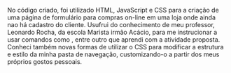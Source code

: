  No código criado, foi utilizado HTML, JavaScript e CSS para a criação de uma página de formulário para compras on-line em uma loja onde ainda nao há cadastro do cliente.
 Usufrui do conhecimento de meu professor, Leonardo Rocha, da escola Marista irmão Acácio, para me instrucionar a usar comandos como <label>, entre outro que aprendi com a atividade proposta.
 Conheci também novas formas de utilizar o CSS para modificar a estrutura e estilo da minha pasta de navegação, customizando-o a partir dos meus próprios gostos pessoais.
